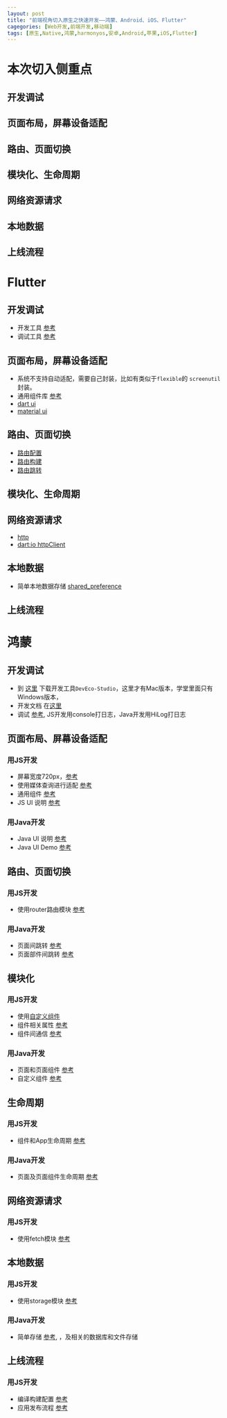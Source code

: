 ```yaml
---
layout: post
title: "前端视角切入原生之快速开发——鸿蒙、Android、iOS、Flutter"
cagegories: [Web开发,前端开发,移动端]
tags: [原生,Native,鸿蒙,harmonyos,安卓,Android,苹果,iOS,Flutter]
---
```




# 本次切入侧重点

## 开发调试

## 页面布局，屏幕设备适配

## 路由、页面切换

## 模块化、生命周期

## 网络资源请求

## 本地数据

## 上线流程



# Flutter

##  开发调试

- 开发工具 [参考](https://flutter.dev/docs/development/tools)
- 调试工具 [参考](https://flutter.dev/docs/development/tools/devtools/overview)



## 页面布局，屏幕设备适配

- 系统不支持自动适配，需要自己封装，比如有类似于`flexible`的 `screenutil` 封装。
- 通用组件库 [参考](https://flutter.dev/docs/development/ui/widgets-intro)
- [dart ui](https://api.flutter.dev/flutter/dart-ui/dart-ui-library.html)
- [material ui](https://api.flutter.dev/flutter/material/material-library.html)



## 路由、页面切换

- [路由配置](https://api.flutter.dev/flutter/material/MaterialApp/routes.html) 
- [路由构建](https://api.flutter.dev/flutter/material/MaterialPageRoute-class.html)
- [路由跳转](https://api.flutter.dev/flutter/widgets/Navigator-class.html)

## 模块化、生命周期

## 网络资源请求

- [http](https://pub.dev/packages/http)
- [dart:io httpClient](https://api.flutter.dev/flutter/dart-io/HttpClient-class.html)

## 本地数据

- 简单本地数据存储 [shared_preference](https://pub.dev/packages/shared_preferences)

## 上线流程



# 鸿蒙

## 开发调试

- 到 [这里](https://developer.harmonyos.com/cn/develop) 下载开发工具`DevEco-Studio`，这里才有Mac版本，学堂里面只有Windows版本，
- 开发文档 在[这里](https://developer.harmonyos.com/cn/documentation) 
- 调试 [参考](https://developer.harmonyos.com/cn/docs/documentation/doc-guides/data_visualization-0000001064877812), JS开发用console打日志，Java开发用HiLog打日志



## 页面布局、屏幕设备适配

### 用JS开发

- 屏幕宽度720px，[参考](https://developer.harmonyos.com/cn/docs/documentation/doc-guides/ui-js-building-ui-layout-intro-0000000000513453)
- 使用媒体查询进行适配 [参考](https://developer.harmonyos.com/cn/docs/documentation/doc-references/js-components-common-mediaquery-0000000000625942)
- 通用组件 [参考](https://developer.harmonyos.com/cn/docs/documentation/doc-references/js-apis-overview-0000001056361791)
- JS UI 说明 [参考](https://developer.harmonyos.com/cn/docs/documentation/doc-guides/ui-js-overview-0000000000500376)



### 用Java开发

- Java UI 说明 [参考](https://developer.harmonyos.com/cn/docs/documentation/doc-guides/ui-java-overview-0000000000500404)
- Java UI Demo [参考](https://developer.huawei.com/consumer/cn/codelabsPortal/carddetails/HarmonyOS-JAVA-Components)



## 路由、页面切换

### 用JS开发

- 使用router路由模块 [参考](https://developer.harmonyos.com/cn/docs/documentation/doc-guides/ui-js-building-ui-routes-0000000000513445)



### 用Java开发

- 页面间跳转 [参考](https://developer.harmonyos.com/cn/docs/documentation/doc-guides/ability-page-concept-0000000000033573)
- 页面部件间跳转 [参考](https://developer.harmonyos.com/cn/docs/documentation/doc-guides/ability-page-switching-0000000000037999)





## 模块化

### 用JS开发

- 使用[自定义组件](https://developer.harmonyos.com/cn/docs/documentation/doc-references/js-components-custom-concepts-0000000000611781)
- 组件相关属性 [参考](https://developer.harmonyos.com/cn/docs/documentation/doc-references/js-common-events-0000001051151132)
- 组件间通信 [参考](https://developer.harmonyos.com/cn/docs/documentation/doc-references/js-framework-syntax-js-0000000000611432)



### 用Java开发

- 页面和页面组件 [参考](https://developer.harmonyos.com/cn/docs/documentation/doc-guides/ability-ability-overview-0000000000029852)
- 自定义组件 [参考](https://developer.harmonyos.com/cn/docs/documentation/doc-guides/ui-java-custom-component-layout-overview-0000001139508543)



## 生命周期

### 用JS开发

- 组件和App生命周期 [参考](https://developer.harmonyos.com/cn/docs/documentation/doc-references/js-framework-syntax-js-0000000000611432)



### 用Java开发

- 页面及页面组件生命周期 [参考](https://developer.harmonyos.com/cn/docs/documentation/doc-guides/ability-page-lifecycle-0000000000029840)



## 网络资源请求

###  用JS开发

- 使用fetch模块 [参考](https://developer.harmonyos.com/cn/docs/documentation/doc-references/js-apis-network-data-request-0000000000626077)



## 本地数据

### 用JS开发

- 使用storage模块 [参考](https://developer.harmonyos.com/cn/docs/documentation/doc-references/js-apis-data-storage-0000000000626080)



### 用Java开发

- 简单存储 [参考](https://developer.harmonyos.com/cn/docs/documentation/doc-guides/database-preference-overview-0000000000030086), ，及相关的数据库和文件存储



## 上线流程

### 用JS开发

- 编译构建配置 [参考](https://developer.harmonyos.com/cn/docs/documentation/doc-guides/build_overview-0000001055075201)
- 应用发布流程 [参考](https://developer.harmonyos.com/cn/docs/documentation/doc-guides/publish_app-0000001053223745)